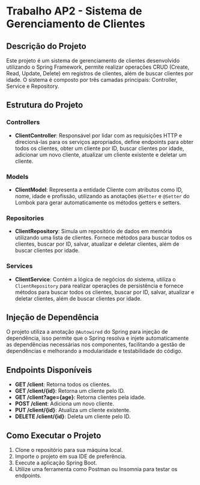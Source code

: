 # Trabalho AP2 - Sistema de Gerenciamento de Clientes

## Descrição do Projeto

Este projeto é um sistema de gerenciamento de clientes desenvolvido utilizando o Spring Framework, permite realizar operações CRUD (Create, Read, Update, Delete) em registros de clientes, além de buscar clientes por idade. O sistema é composto por três camadas principais: Controller, Service e Repository.

## Estrutura do Projeto

### Controllers

- **ClientController**: Responsável por lidar com as requisições HTTP e direcioná-las para os serviços apropriados, define endpoints para obter todos os clientes, obter um cliente por ID, buscar clientes por idade, adicionar um novo cliente, atualizar um cliente existente e deletar um cliente.

### Models

- **ClientModel**: Representa a entidade Cliente com atributos como ID, nome, idade e profissão, utilizando as anotações `@Getter` e `@Setter` do Lombok para gerar automaticamente os métodos getters e setters.

### Repositories

- **ClientRepository**: Simula um repositório de dados em memória utilizando uma lista de clientes. Fornece métodos para buscar todos os clientes, buscar por ID, salvar, atualizar e deletar clientes, além de buscar clientes por idade.

### Services

- **ClientService**: Contém a lógica de negócios do sistema, utiliza o `ClientRepository` para realizar operações de persistência e fornece métodos para buscar todos os clientes, buscar por ID, salvar, atualizar e deletar clientes, além de buscar clientes por idade.

## Injeção de Dependência

O projeto utiliza a anotação `@Autowired` do Spring para injeção de dependência, isso permite que o Spring resolva e injete automaticamente as dependências necessárias nos componentes, facilitando a gestão de dependências e melhorando a modularidade e testabilidade do código.

## Endpoints Disponíveis

- **GET /client**: Retorna todos os clientes.
- **GET /client/{id}**: Retorna um cliente pelo ID.
- **GET /client?age={age}**: Retorna clientes pela idade.
- **POST /client**: Adiciona um novo cliente.
- **PUT /client/{id}**: Atualiza um cliente existente.
- **DELETE /client/{id}**: Deleta um cliente pelo ID.

## Como Executar o Projeto

1. Clone o repositório para sua máquina local.
2. Importe o projeto em sua IDE de preferência.
3. Execute a aplicação Spring Boot.
4. Utilize uma ferramenta como Postman ou Insomnia para testar os endpoints.

